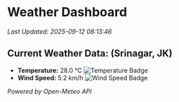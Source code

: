 
# Weather Dashboard

_Last Updated: 2025-09-12 08:13:46_

## Current Weather Data: (Srinagar, JK)
- **Temperature:** 28.0 °C ![Temperature Badge](https://img.shields.io/badge/Temperature-Medium%20Temp-green)
- **Wind Speed:** 5.2 km/h ![Wind Speed Badge](https://img.shields.io/badge/Wind%20Speed-Light%20Wind-blue)

*Powered by Open-Meteo API*
